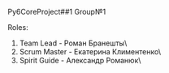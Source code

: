 Py6CoreProject##1
Group№1

Roles:

1) Team Lead - Роман Бранешты\
2) Scrum Master - Екатерина Климентенко\
3) Spirit Guide - Александр Романюк\